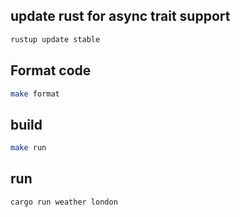 ## update rust for async trait support

```sh
rustup update stable
```

## Format code 
```sh
make format
```

## build 
```sh
make run
```

## run
```sh
cargo run weather london
```

